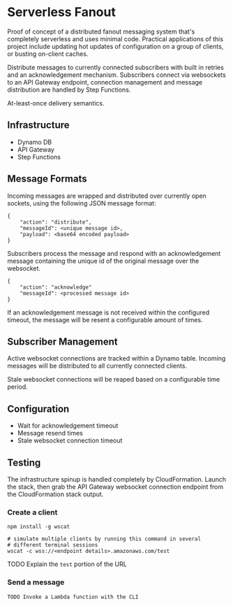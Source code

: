 # Serverless Fanout

Proof of concept of a distributed fanout messaging system that's completely serverless and uses minimal code. Practical
applications of this project include updating hot updates of configuration on a group of clients, or busting on-client caches.

Distribute messages to currently connected subscribers with built in retries and an acknowledgement mechanism. Subscribers
connect via websockets to an API Gateway endpoint, connection management and message distribution are handled by Step Functions.  

At-least-once delivery semantics.

## Infrastructure

- Dynamo DB
- API Gateway
- Step Functions

## Message Formats

Incoming messages are wrapped and distributed over currently open sockets, using the following JSON message format: 

    {
        "action": "distribute",
        "messageId": <unique message id>,
        "payload": <base64 encoded payload>
    }
    
Subscribers process the message and respond with an acknowledgement message containing the unique id
of the original message over the websocket.

    {
        "action": "acknowledge"
        "messageId": <processed message id>
    }
    
If an acknowledgement message is not received within the configured timeout, the message will be resent a configurable
amount of times.

## Subscriber Management

Active websocket connections are tracked within a Dynamo table. Incoming messages will be distributed to all currently
connected clients.

Stale websocket connections will be reaped based on a configurable time period. 

## Configuration

- Wait for acknowledgement timeout
- Message resend times
- Stale websocket connection timeout

## Testing

The infrastructure spinup is handled completely by CloudFormation. Launch the stack, then grab the API Gateway websocket
connection endpoint from the CloudFormation stack output.

### Create a client

    npm install -g wscat

    # simulate multiple clients by running this command in several
    # different terminal sessions
    wscat -c wss://<endpoint details>.amazonaws.com/test

TODO Explain the `test` portion of the URL

### Send a message

    TODO Invoke a Lambda function with the CLI
